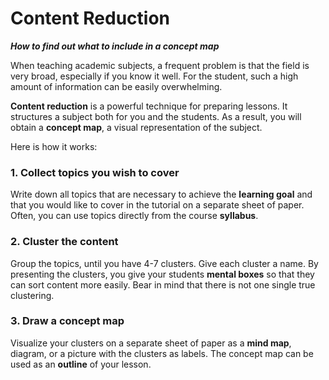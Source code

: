 # Content Reduction

***How to find out what to include in a concept map***

When teaching academic subjects, a frequent problem is that the field is
very broad, especially if you know it well. For the student, such a high
amount of information can be easily overwhelming.

**Content reduction** is a powerful technique for preparing lessons. It
structures a subject both for you and the students. As a result, you
will obtain a **concept map**, a visual representation of the subject.

Here is how it works:

### 1. Collect topics you wish to cover

Write down all topics that are
necessary to achieve the **learning goal** and that you would like
to cover in the tutorial on a separate sheet of paper. Often, you
can use topics directly from the course **syllabus**.

### 2. Cluster the content

Group the topics, until you have
4-7 clusters. Give each cluster a name. By presenting the clusters,
you give your students **mental boxes** so that they can sort
content more easily. Bear in mind that there is not one single
true clustering.

### 3. Draw a concept map

Visualize your clusters on a separate sheet
of paper as a **mind map**, diagram, or a picture with the clusters
as labels. The concept map can be used as an **outline** of
your lesson.

